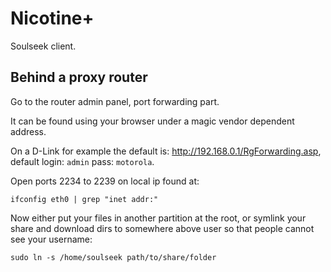 # Nicotine+

Soulseek client.

## Behind a proxy router

Go to the router admin panel, port forwarding part.

It can be found using your browser under a magic vendor dependent address.

On a D-Link for example the default is: <http://192.168.0.1/RgForwarding.asp>, default login: `admin` pass: `motorola`.

Open ports 2234 to 2239 on local ip found at:

    ifconfig eth0 | grep "inet addr:"

Now either put your files in another partition at the root, or symlink your share and download dirs to somewhere above user so that people cannot see your username:

    sudo ln -s /home/soulseek path/to/share/folder

